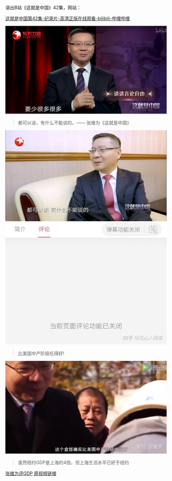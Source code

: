 语出B站《这就是中国》42集，网站：

[这就是中国第42集-纪录片-高清正版在线观看-bilibili-哔哩哔哩](https://www.bilibili.com/bangumi/play/ep301215)

![image](西方的言论自由要比中国少很多很多.jpg)

> 都可以谈，有什么不能谈的。—— 张维为《这就是中国》

![张维为 都可以谈](张维为_都可以谈.jpg)

> 比美国中产阶级吃得好!

![比美国中产阶级吃得好!](比美国中产阶级吃得好.JPG)

> 虽然纽约GDP是上海的4倍，但上海生活水平已好于纽约

[张维为评GDP](虽然纽约GDP是上海的4倍，但上海生活水平已好于纽约.mp4) [原视频链接](https://www.douyin.com/video/6960996341757512990)
